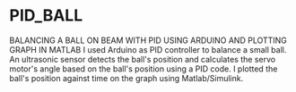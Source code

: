# PID_BALL
BALANCING A BALL ON BEAM WITH PID USING ARDUINO AND PLOTTING GRAPH IN MATLAB
I used Arduino as PID controller to balance a small ball. 
An ultrasonic sensor detects the ball's position and calculates the servo motor's angle based on the ball's position using a PID code. 
I plotted the ball's position against time on the graph using Matlab/Simulink.
